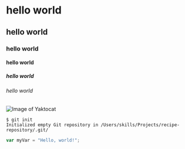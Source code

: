  # hello world
 ## hello world
 ### hello world
 #### hello world
 ##### hello world
 ###### hello world

![Image of Yaktocat](https://octodex.github.com/images/yaktocat.png)

```
$ git init
Initialized empty Git repository in /Users/skills/Projects/recipe-repository/.git/
```

``` javascript
var myVar = "Hello, world!";
```
